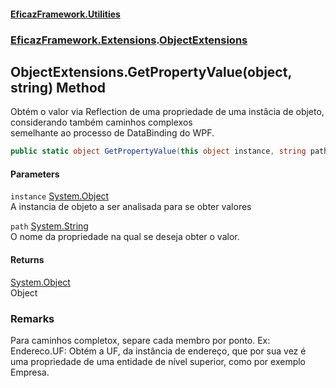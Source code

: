 #### [EficazFramework.Utilities](EficazFramework_Utilities.md 'EficazFramework.Utilities')
### [EficazFramework.Extensions](EficazFramework_Utilities.md#EficazFramework_Extensions 'EficazFramework.Extensions').[ObjectExtensions](ObjectExtensions.md 'EficazFramework.Extensions.ObjectExtensions')
## ObjectExtensions.GetPropertyValue(object, string) Method
Obtém o valor via Reflection de uma propriedade de uma instâcia de objeto, considerando também caminhos complexos  
semelhante ao processo de DataBinding do WPF.  
```csharp
public static object GetPropertyValue(this object instance, string path);
```
#### Parameters
<a name='EficazFramework_Extensions_ObjectExtensions_GetPropertyValue(object_string)_instance'></a>
`instance` [System.Object](https://docs.microsoft.com/en-us/dotnet/api/System.Object 'System.Object')  
A instancia de objeto a ser analisada para se obter valores
  
<a name='EficazFramework_Extensions_ObjectExtensions_GetPropertyValue(object_string)_path'></a>
`path` [System.String](https://docs.microsoft.com/en-us/dotnet/api/System.String 'System.String')  
O nome da propriedade na qual se deseja obter o valor.
  
#### Returns
[System.Object](https://docs.microsoft.com/en-us/dotnet/api/System.Object 'System.Object')  
Object
### Remarks
Para caminhos completox, separe cada membro por ponto. Ex: Endereco.UF: Obtém a UF, da instância de endereço, que por sua vez é  
            uma propriedade de uma entidade de nível superior, como por exemplo Empresa.
